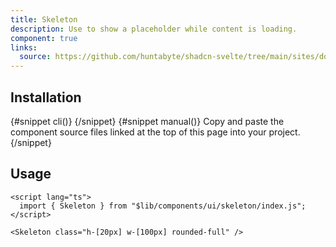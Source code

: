 ```yaml
---
title: Skeleton
description: Use to show a placeholder while content is loading.
component: true
links:
  source: https://github.com/huntabyte/shadcn-svelte/tree/main/sites/docs/src/lib/registry/default/ui/skeleton
---
```


<script>
  import { ComponentPreview, PMAddComp, PMInstall, Step, Steps, InstallTabs } from '$lib/components/docs';
</script>

<ComponentPreview name="skeleton-demo">

<div></div>

</ComponentPreview>

## Installation

<InstallTabs>
{#snippet cli()}
<PMAddComp name="skeleton" />
{/snippet}
{#snippet manual()}
<Steps>
<Step>Copy and paste the component source files linked at the top of this page into your project.</Step>
</Steps>
{/snippet}
</InstallTabs>

## Usage

```svelte
<script lang="ts">
  import { Skeleton } from "$lib/components/ui/skeleton/index.js";
</script>
```

```svelte
<Skeleton class="h-[20px] w-[100px] rounded-full" />
```
